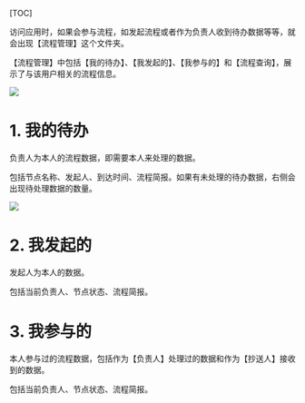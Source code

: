 
[TOC]

访问应用时，如果会参与流程，如发起流程或者作为负责人收到待办数据等等，就会出现【流程管理】这个文件夹。

【流程管理】中包括【我的待办】、【我发起的】、【我参与的】和【流程查询】，展示了与该用户相关的流程信息。

![](http://docfiles.baibaoyun.com/FvYM3-QVpJ8l0oHoGC1GOAbPvK_e)

# 1. 我的待办

负责人为本人的流程数据，即需要本人来处理的数据。

包括节点名称、发起人、到达时间、流程简报。如果有未处理的待办数据，右侧会出现待处理数据的数量。

![](http://docfiles.baibaoyun.com/Fmi_cNrdjJVioEZZ15t2KRRTSldZ)

# 2. 我发起的

发起人为本人的数据。

包括当前负责人、节点状态、流程简报。

# 3. 我参与的

本人参与过的流程数据，包括作为【负责人】处理过的数据和作为【抄送人】接收到的数据。 

包括当前负责人、节点状态、流程简报。



